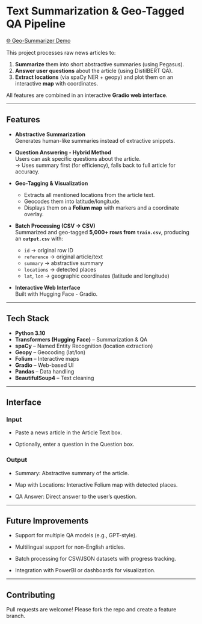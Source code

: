 # Text Summarization & Geo-Tagged QA Pipeline

[🌐 Geo-Summarizer Demo](https://huggingface.co/spaces/varshakaturu/geo-summarizer)


This project processes raw news articles to:
1. **Summarize** them into short abstractive summaries (using Pegasus).
2. **Answer user questions** about the article (using DistilBERT QA).
3. **Extract locations** (via spaCy NER + geopy) and plot them on an interactive **map** with coordinates.

All features are combined in an interactive **Gradio web interface**.

---

## Features

- **Abstractive Summarization**  
  Generates human-like summaries instead of extractive snippets.

- **Question Answering - Hybrid Method**  
  Users can ask specific questions about the article.  
  → Uses summary first (for efficiency), falls back to full article for accuracy.

- **Geo-Tagging & Visualization**  
  - Extracts all mentioned locations from the article text.  
  - Geocodes them into latitude/longitude.  
  - Displays them on a **Folium map** with markers and a coordinate overlay.
 
- **Batch Processing (CSV → CSV)**  
  Summarized and geo-tagged **5,000+ rows from `train.csv`**, producing an **`output.csv`** with:
  - `id` → original row ID
  - `reference` → original article/text
  - `summary` → abstractive summary  
  - `locations` → detected places  
  - `lat`, `lon` → geographic coordinates (latitude and longitude)

- **Interactive Web Interface**  
  Built with Hugging Face - Gradio.

---

## Tech Stack
- **Python 3.10**  
- **Transformers (Hugging Face)** – Summarization & QA  
- **spaCy** – Named Entity Recognition (location extraction)  
- **Geopy** – Geocoding (lat/lon)  
- **Folium** – Interactive maps  
- **Gradio** – Web-based UI  
- **Pandas** – Data handling  
- **BeautifulSoup4** – Text cleaning  


---
## Interface

### Input

- Paste a news article in the Article Text box.

- Optionally, enter a question in the Question box.

### Output

- Summary: Abstractive summary of the article.

- Map with Locations: Interactive Folium map with detected places.

- QA Answer: Direct answer to the user’s question.

---

## Future Improvements

- Support for multiple QA models (e.g., GPT-style).

- Multilingual support for non-English articles.

- Batch processing for CSV/JSON datasets with progress tracking.

- Integration with PowerBI or dashboards for visualization.

---

## Contributing

Pull requests are welcome! Please fork the repo and create a feature branch.




